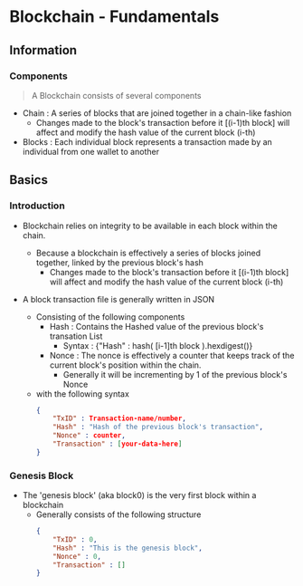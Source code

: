 # Blockchain - Fundamentals

## Information

### Components
> A Blockchain consists of several components
- Chain : A series of blocks that are joined together in a chain-like fashion
	+ Changes made to the block's transaction before it [(i-1)th block] will affect and modify the hash value of the current block (i-th)
- Blocks : Each individual block represents a transaction made by an individual from one wallet to another

## Basics
### Introduction
- Blockchain relies on integrity to be available in each block within the chain.
	- Because a blockchain is effectively a series of blocks joined together, linked by the previous block's hash
		+ Changes made to the block's transaction before it [(i-1)th block] will affect and modify the hash value of the current block (i-th)

- A block transaction file is generally written in JSON 
	- Consisting of the following components 
		- Hash : Contains the Hashed value of the previous block's transation List
			+ Syntax : {"Hash" : hash( [i-1]th block ).hexdigest()}
		- Nonce : The nonce is effectively a counter that keeps track of the current block's position within the chain.
			+ Generally it will be incrementing by 1 of the previous block's Nonce
	- with the following syntax
		```json
		{
		    "TxID" : Transaction-name/number,
		    "Hash" : "Hash of the previous block's transaction",
		    "Nonce" : counter,
		    "Transaction" : [your-data-here]
		}
		```

### Genesis Block
- The 'genesis block' (aka block0) is the very first block within a blockchain
	- Generally consists of the following structure
		```json
		{
		    "TxID" : 0,
		    "Hash" : "This is the genesis block",
		    "Nonce" : 0,
		    "Transaction" : []
		}
		```

